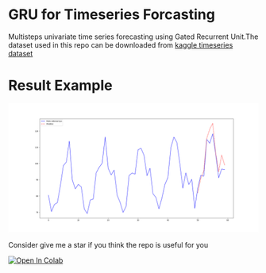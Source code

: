 # GRU for Timeseries Forcasting
Multisteps univariate time series forecasting using Gated Recurrent Unit.The dataset used in this repo can be downloaded from
 [kaggle timeseries dataset](https://www.kaggle.com/shenba/time-series-datasets/download)

# Result Example

![alt text](https://github.com/kikirizki/GRU_timeseries_forcasting/blob/master/prediction.png "Multisteps forecating")


Consider give me a star if you think the repo is useful for you


[![Open In Colab](https://colab.research.google.com/assets/colab-badge.svg)](https://colab.research.google.com/github/kikirizki/GRU_timeseries_forcasting)



